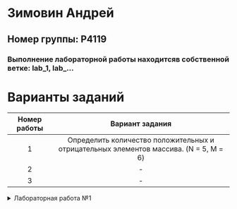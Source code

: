 # Зимовин Андрей
## Номер группы: Р4119

### Выполнение лабораторной работы находитсяв собственной ветке: lab_1, lab_...

# Варианты заданий
| Номер работы | Вариант задания 
| :---: | :---: 
| 1 | Определить количество положительных и отрицательных элементов массива. (N = 5, M = 6) 
| 2 | - 
| 3 | - 

<details>

<summary>Лабораторная работа №1</summary>

### Результат выполнения
* main.S - Программа на RISC-V ASM
* main.c - Программа на Си
* main.dump - дамп-файл программы на Си

### Сборка 
Сборка примера на Си в полностью настроенном окружении выполняется с использованием GNU Make. Для этого, находясь в каталоге с Makefile необходимо выполнить команду:
```python
   ./make
```

</details>
